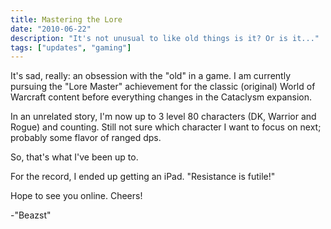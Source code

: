 ```yaml
---
title: Mastering the Lore
date: "2010-06-22"
description: "It's not unusual to like old things is it? Or is it..."
tags: ["updates", "gaming"]
---
```


It's sad, really: an obsession with the "old" in a game. I am currently pursuing the "Lore Master" achievement for the classic (original) World of Warcraft content before everything changes in the Cataclysm expansion.

In an unrelated story, I'm now up to 3 level 80 characters (DK, Warrior and Rogue) and counting. Still not sure which character I want to focus on next; probably some flavor of ranged dps.

So, that's what I've been up to.

For the record, I ended up getting an iPad. "Resistance is futile!"

Hope to see you online. Cheers!

-"Beazst"
